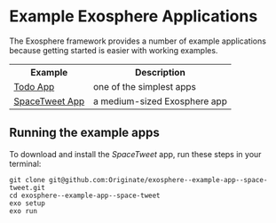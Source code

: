 # Example Exosphere Applications

The Exosphere framework provides a number of example applications
because getting started is easier with working examples.

<table>

  <tr>
    <th>Example</th>
    <th>Description</th>
  </tr>

  <tr>
    <td><a href="/tutorial">Todo App</td>
    <td>one of the simplest apps</td>
  </tr>
  
  <tr>
    <td><a href="https://github.com/Originate/exosphere--example-app--space-tweet">SpaceTweet App</td>
    <td>a medium-sized Exosphere app</td>
  </tr>

</table>


## Running the example apps

To download and install the _SpaceTweet_ app, run these steps in your terminal:

  ```
  git clone git@github.com:Originate/exosphere--example-app--space-tweet.git
  cd exosphere--example-app--space-tweet
  exo setup
  exo run
  ```

